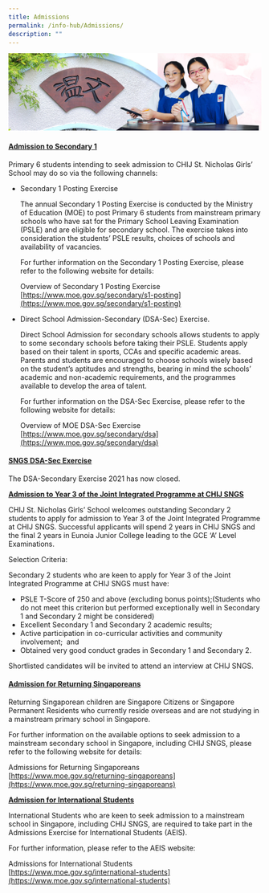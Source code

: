 ```yaml
---
title: Admissions
permalink: /info-hub/Admissions/
description: ""
---
```

![](/images/01%20Banner%20Photos/06%20subpage%20infohub.jpg)

#### **<u>Admission to Secondary 1</u>** 

Primary 6 students intending to seek admission to CHIJ St. Nicholas Girls’ School may do so via the following channels: 

*   Secondary 1 Posting Exercise 
	 
	 The annual Secondary 1 Posting Exercise is conducted by the Ministry of Education (MOE) to post Primary 6 students from mainstream primary schools who have sat for the Primary School Leaving Examination (PSLE) and are eligible for secondary school. The exercise takes into consideration the students’ PSLE results, choices of schools and availability of vacancies.  
	
	For further information on the Secondary 1 Posting Exercise, please refer to the following website for details:  
	
	Overview of Secondary 1 Posting Exercise   
	[https://www.moe.gov.sg/secondary/s1-posting](https://www.moe.gov.sg/secondary/s1-posting)
  
*   Direct School Admission-Secondary (DSA-Sec) Exercise. 

	Direct School Admission for secondary schools allows students to apply to some secondary schools before taking their PSLE. Students apply based on their talent in sports, CCAs and specific academic areas. Parents and students are encouraged to choose schools wisely based on the student’s aptitudes and strengths, bearing in mind the schools’ academic and non-academic requirements, and the programmes available to develop the area of talent.  
	
	For further information on the DSA-Sec Exercise, please refer to the following website for details:   
	
	Overview of MOE DSA-Sec Exercise  
	[https://www.moe.gov.sg/secondary/dsa](https://www.moe.gov.sg/secondary/dsa)
	
#### **<u>SNGS DSA-Sec Exercise</u>**   
  
The DSA-Secondary Exercise 2021 has now closed.   

<u><b>Admission to Year 3 of the Joint Integrated Programme at CHIJ SNGS</b></u> 

CHIJ St. Nicholas Girls’ School welcomes outstanding Secondary 2 students to apply for admission to Year 3 of the Joint Integrated Programme at CHIJ SNGS. Successful applicants will spend 2 years in CHIJ SNGS and the final 2 years in Eunoia Junior College leading to the GCE ‘A’ Level Examinations. 

Selection Criteria:

Secondary 2 students who are keen to apply for Year 3 of the Joint Integrated Programme at CHIJ SNGS must have:

*   PSLE T-Score of 250 and above (excluding bonus points);(Students who do not meet this criterion but performed exceptionally well in Secondary 1 and Secondary 2 might be considered)
*   Excellent Secondary 1 and Secondary 2 academic results;
*   Active participation in co-curricular activities and community involvement;  and
*   Obtained very good conduct grades in Secondary 1 and Secondary 2.

  
Shortlisted candidates will be invited to attend an interview at CHIJ SNGS.   
  
#### **<u>Admission for Returning Singaporeans</u>**  
Returning Singaporean children are Singapore Citizens or Singapore Permanent Residents who currently reside overseas and are not studying in a mainstream primary school in Singapore. 

  

For further information on the available options to seek admission to a mainstream secondary school in Singapore, including CHIJ SNGS, please refer to the following website for details: 

  
Admissions for Returning Singaporeans   
[https://www.moe.gov.sg/returning-singaporeans](https://www.moe.gov.sg/returning-singaporeans)  
  
<u><b>Admission for International Students</b></u> 

International Students who are keen to seek admission to a mainstream school in Singapore, including CHIJ SNGS, are required to take part in the Admissions Exercise for International Students (AEIS). 

  

For further information, please refer to the AEIS website: 

  
Admissions for International Students   
[https://www.moe.gov.sg/international-students](https://www.moe.gov.sg/international-students)
